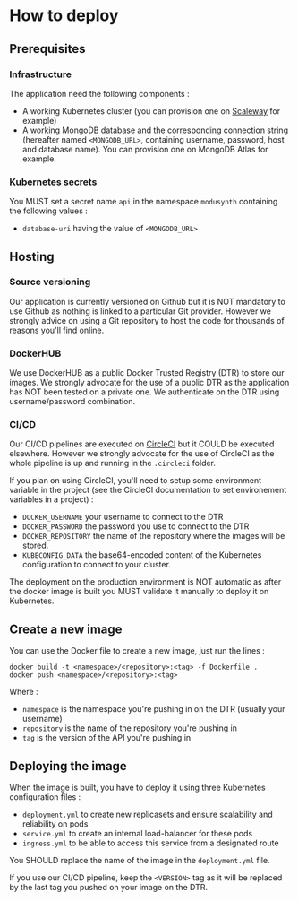 # How to deploy

## Prerequisites

### Infrastructure

The application need the following components :
* A working Kubernetes cluster (you can provision one on [Scaleway](https://www.scaleway.com/) for example)
* A working MongoDB database and the corresponding connection string (hereafter named `<MONGODB_URL>`, containing username, password, host and database name). You can provision one on MongoDB Atlas for example.

### Kubernetes secrets

You MUST set a secret name `api` in the namespace `modusynth` containing the following values :
* `database-uri` having the value of `<MONGODB_URL>`

## Hosting

### Source versioning

Our application is currently versioned on Github but it is NOT mandatory to use Github as nothing is linked to a particular Git provider. However we strongly advice on using a Git repository to host the code for thousands of reasons you'll find online.

### DockerHUB

We use DockerHUB as a public Docker Trusted Registry (DTR) to store our images. We strongly advocate for the use of a public DTR as the application has NOT been tested on a private one. We authenticate on the DTR using username/password combination.

### CI/CD

Our CI/CD pipelines are executed on [CircleCI](https://www.circleci.com/) but it COULD be executed elsewhere. However we strongly advocate for the use of CircleCI as the whole pipeline is up and running in the `.circleci` folder.

If you plan on using CircleCI, you'll need to setup some environment variable in the project (see the CircleCI documentation to set environement variables in a project) :
* `DOCKER_USERNAME` your username to connect to the DTR
* `DOCKER_PASSWORD` the password you use to connect to the DTR
* `DOCKER_REPOSITORY` the name of the repository where the images will be stored.
* `KUBECONFIG_DATA` the base64-encoded content of the Kubernetes configuration to connect to your cluster.

The deployment on the production environment is NOT automatic as after the docker image is built you MUST validate it manually to deploy it on Kubernetes.

## Create a new image

You can use the Docker file to create a new image, just run the lines :

```
docker build -t <namespace>/<repository>:<tag> -f Dockerfile .
docker push <namespace>/<repository>:<tag>
```

Where :
* `namespace` is the namespace you're pushing in on the DTR (usually your username)
* `repository` is the name of the repository you're pushing in
* `tag` is the version of the API you're pushing in

## Deploying the image

When the image is built, you have to deploy it using three Kubernetes configuration files :
* `deployment.yml` to create new replicasets and ensure scalability and reliability on pods
* `service.yml` to create an internal load-balancer for these pods
* `ingress.yml` to be able to access this service from a designated route

You SHOULD replace the name of the image in the `deployment.yml` file.

If you use our CI/CD pipeline, keep the `<VERSION>` tag as it will be replaced by the last tag you pushed on your image on the DTR.